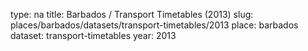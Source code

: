 type: na
title: Barbados / Transport Timetables (2013)
slug: places/barbados/datasets/transport-timetables/2013
place: barbados
dataset: transport-timetables
year: 2013
